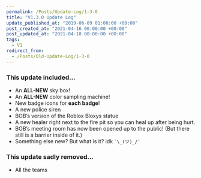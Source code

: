 ```yaml
---
permalink: /Posts/Update-Log/1-3-0
title: "V1.3.0 Update Log"
update_published_at: "2019-06-09 01:00:00 +00:00"
post_created_at: "2021-04-16 00:00:00 +00:00"
post_updated_at: "2021-04-18 00:00:00 +00:00"
tags:
  - V1
redirect_from:
  - /Posts/Old-Update-Log/1-3-0
---
```


### This update included...

* An **ALL-NEW** sky box!
* An **ALL-NEW** color sampling machine!
* New badge icons for **each badge**!
* A new police siren
* BOB’s version of the Roblox Bloxys statue
* A new healer right next to the fire pit so you can heal up after being hurt.
* BOB’s meeting room has now been opened up to the public! (But there still is a barrier inside of it.)
* Something else new? But what is it? idk `¯\_(ツ)_/¯`
 
### This update sadly removed...

* All the teams